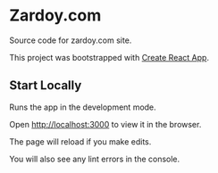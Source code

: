 # Zardoy.com

Source code for zardoy.com site.


This project was bootstrapped with [Create React App](https://github.com/facebook/create-react-app).

## Start Locally

Runs the app in the development mode.

Open [http://localhost:3000](http://localhost:3000) to view it in the browser.

The page will reload if you make edits.

You will also see any lint errors in the console.
